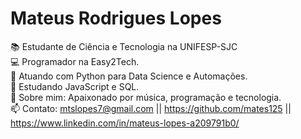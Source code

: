 # Mateus Rodrigues Lopes

📚 Estudante de Ciência e Tecnologia na UNIFESP-SJC
<br/>💻 Programador na Easy2Tech.
<br/>🐍 Atuando com Python para Data Science e Automações.
<br/>📝 Estudando JavaScript e SQL.
<br/>💬 Sobre mim: Apaixonado por música, programação e tecnologia.
<br/>📫 Contato: mtslopes7@gmail.com || https://github.com/mates125 || https://www.linkedin.com/in/mateus-lopes-a209791b0/

